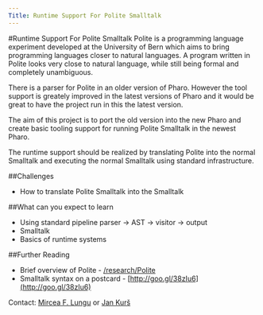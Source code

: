 ```yaml
---
Title: Runtime Support For Polite Smalltalk
---
```

#Runtime Support For Polite Smalltalk
Polite is a programming language experiment developed at the University of Bern which aims to bring programming languages closer to natural languages. A program written in Polite looks very close to natural language, while still being formal and completely unambiguous. 

There is a parser for Polite in an older version of Pharo. However the tool support is greately improved in the latest versions of Pharo and it would be great to have the project run in this the latest version.

The aim of this project is to port the old version into the new Pharo and create basic tooling support for running Polite Smalltalk in the newest Pharo.

The runtime support should be realized by translating Polite into the normal Smalltalk and executing the normal Smalltalk using standard infrastructure.

##Challenges

-  How to translate Polite Smalltalk into the Smalltalk

##What can you expect to learn

-  Using standard pipeline parser -> AST -> visitor -> output
-  Smalltalk
-  Basics of runtime systems


##Further Reading

-  Brief overview of Polite - [/research/Polite](%base_url%/research/Polite)
-  Smalltalk syntax on a postcard - [http://goo.gl/38zIu6](http://goo.gl/38zIu6)

Contact: [Mircea F. Lungu](%base_url%/staff/mircea) or [Jan Kurš](%base_url%/staff/kursjan)
